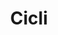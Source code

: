 ---
layout: categories
title: Cicli
category: loop
description: Esercizi sui cicli <code>while</code>, <code>do/while</code> e <code>for</code>
level: 5
---